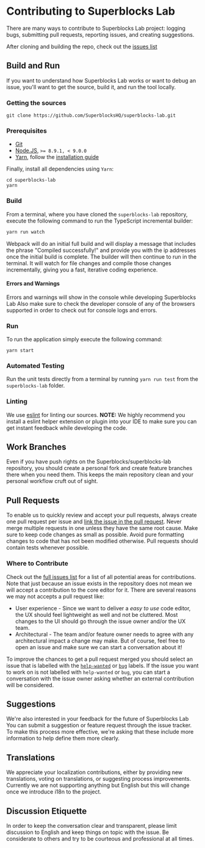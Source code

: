 # Contributing to Superblocks Lab
There are many ways to contribute to Superblocks Lab project: logging bugs, submitting pull requests, reporting issues, and creating suggestions.

After cloning and building the repo, check out the [issues list](https://github.com/SuperblocksHQ/superblocks-lab/issues?utf8=%E2%9C%93&q=is%3Aopen+is%3Aissue)

## Build and Run

If you want to understand how Superblocks Lab works or want to debug an issue, you'll want to get the source, build it, and run the tool locally.

### Getting the sources

```
git clone https://github.com/SuperblocksHQ/superblocks-lab.git
```

### Prerequisites

- [Git](https://git-scm.com)
- [Node.JS](https://nodejs.org/en/), `>= 8.9.1, < 9.0.0`
- [Yarn](https://yarnpkg.com/en/), follow the [installation guide](https://yarnpkg.com/en/docs/install)

Finally, install all dependencies using `Yarn`:

```
cd superblocks-lab
yarn
```

### Build

From a terminal, where you have cloned the `superblocks-lab` repository, execute the following command to run the TypeScript incremental builder:

```bash
yarn run watch
```

Webpack will do an initial full build and will display a message that includes the phrase "Compiled successfully!" and provide you with the ip addresses once the initial build is complete. The builder will then continue to run in the terminal. It will watch for file changes and compile those changes incrementally, giving you a fast, iterative coding experience.

#### Errors and Warnings
Errors and warnings will show in the console while developing Superblocks Lab Also make sure to check the developer console of any of the browsers supported in order to check out for console logs and errors.

### Run

To run the application simply execute the following command:

`yarn start`


### Automated Testing
Run the unit tests directly from a terminal by running `yarn run test` from the `superblocks-lab` folder.


### Linting
We use [eslint](https://eslint.org/) for linting our sources. **NOTE:** We highly recommend you install a eslint helper extension or plugin into your IDE to make sure you can get instant feedback while developing the code.


## Work Branches
Even if you have push rights on the Superblocks/superblocks-lab repository, you should create a personal fork and create feature branches there when you need them. This keeps the main repository clean and your personal workflow cruft out of sight.

## Pull Requests
To enable us to quickly review and accept your pull requests, always create one pull request per issue and [link the issue in the pull request](https://github.com/blog/957-introducing-issue-mentions). Never merge multiple requests in one unless they have the same root cause. Make sure to keep code changes as small as possible. Avoid pure formatting changes to code that has not been modified otherwise. Pull requests should contain tests whenever possible.

### Where to Contribute
Check out the [full issues list](https://github.com/SuperblocksHQ/superblocks-lab/issues?utf8=%E2%9C%93&q=is%3Aopen+is%3Aissuee) for a list of all potential areas for contributions. Note that just because an issue exists in the repository does not mean we will accept a contribution to the core editor for it. There are several reasons we may not accepts a pull request like:

* User experience - Since we want to deliver a *easy to use* code editor, the UX should feel lightweight as well and not be cluttered. Most changes to the UI should go through the issue owner and/or the UX team.
* Architectural - The team and/or feature owner needs to agree with any architectural impact a change may make. But of course, feel free to open an issue and make sure we can start a conversation about it!

To improve the chances to get a pull request merged you should select an issue that is labelled with the [`help-wanted`](https://github.com/SuperblocksHQ/superblocks-lab/labels/help%20wanted) or [`bug`](https://github.com/SuperblocksHQ/superblocks-lab/labels/bug) labels. If the issue you want to work on is not labelled with `help-wanted` or `bug`, you can start a conversation with the issue owner asking whether an external contribution will be considered.


## Suggestions
We're also interested in your feedback for the future of Superblocks Lab You can submit a suggestion or feature request through the issue tracker. To make this process more effective, we're asking that these include more information to help define them more clearly.

## Translations
We appreciate your localization contributions, either by providing new translations, voting on translations, or suggesting process improvements. Currently we are not supporting anything but English but this will change once we introduce i18n to the project.

## Discussion Etiquette

In order to keep the conversation clear and transparent, please limit discussion to English and keep things on topic with the issue. Be considerate to others and try to be courteous and professional at all times.
